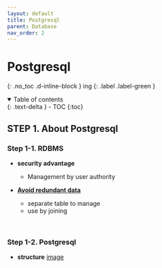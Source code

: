 ```yaml
---
layout: default
title: Postgresql
parent: Database
nav_order: 2
---
```


# Postgresql
{: .no_toc .d-inline-block }
ing
{: .label .label-green }

<details open markdown="block">
  <summary>
    Table of contents
  </summary>
  {: .text-delta }
- TOC
{:toc}
</details>

<!------------------------------------ STEP ------------------------------------>
## STEP 1. About Postgresql

### Step 1-1. RDBMS

* **security advantage**
    * Management by user authority

* **[Avoid redundant data](https://opentutorials.org/course/3161/19544)**
    * separate table to manage
    * use by joining

<br>

### Step 1-2. Postgresql

* **structure**
[image](https://www.bearpooh.com/144)